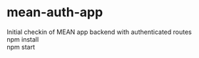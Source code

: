 # mean-auth-app
Initial checkin of MEAN app backend with authenticated routes<br>
npm install<br>
npm start
